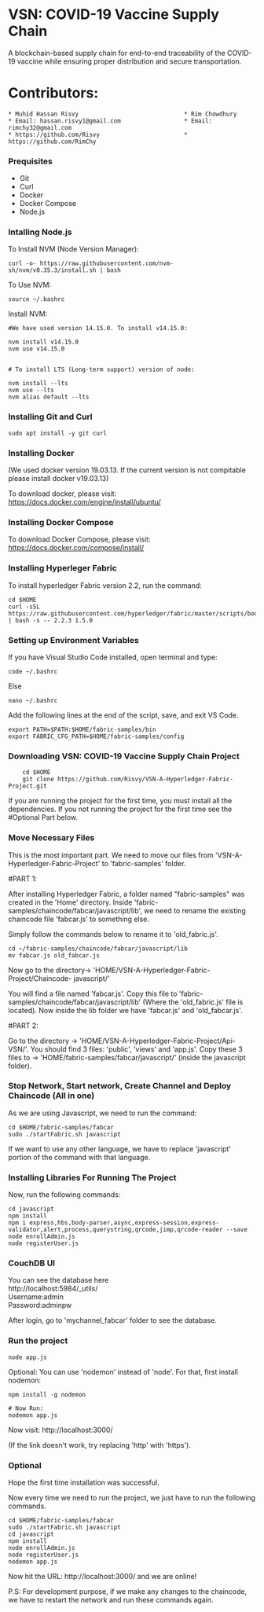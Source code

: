 
# VSN: COVID-19 Vaccine Supply Chain 

A blockchain-based supply chain for end-to-end traceability of the COVID-19 vaccine while ensuring proper distribution and secure transportation.


# Contributors: 

    * Muhid Hassan Risvy                              * Rim Chowdhury
    * Email: hassan.risvy1@gmail.com                  * Email: rimchy32@gmail.com
    * https://github.com/Risvy                        * https://github.com/RimChy  
                                                                            

### Prequisites
* Git
* Curl
* Docker
* Docker Compose
* Node.js

### Intalling Node.js

To Install NVM (Node Version Manager):
```
curl -o- https://raw.githubusercontent.com/nvm-sh/nvm/v0.35.3/install.sh | bash
```
To Use NVM:
```
source ~/.bashrc
```
Install NVM:

```
#We have used version 14.15.0. To install v14.15.0:

nvm install v14.15.0
nvm use v14.15.0


# To install LTS (Long-term support) version of node:

nvm install --lts
nvm use --lts
nvm alias default --lts
```


### Installing Git and Curl
```
sudo apt install -y git curl
```

### Installing Docker

(We used docker version 19.03.13. If the current version is not compitable please install docker v19.03.13) 

To download docker, please visit:
https://docs.docker.com/engine/install/ubuntu/



### Installing Docker Compose
To download Docker Compose, please visit:
https://docs.docker.com/compose/install/

### Installing Hyperleger Fabric
To install hyperledger Fabric version 2.2, run the command:
```
cd $HOME
curl -sSL https://raw.githubusercontent.com/hyperledger/fabric/master/scripts/bootstrap.sh | bash -s -- 2.2.3 1.5.0
```

### Setting up Environment Variables

If you have Visual Studio Code installed, open terminal and type:
```
code ~/.bashrc
```
Else
```
nano ~/.bashrc
```
Add the following lines at the end of the script, save, and exit VS Code.
```
export PATH=$PATH:$HOME/fabric-samples/bin
export FABRIC_CFG_PATH=$HOME/fabric-samples/config
```

###  Downloading VSN: COVID-19 Vaccine Supply Chain Project
```
    cd $HOME
    git clone https://github.com/Risvy/VSN-A-Hyperledger-Fabric-Project.git
```
If you are running the project for the first time, you must install all the dependencies. If you not running the project for the first time see the #Optional Part below.

### Move Necessary Files
This is the most important part. We need to move our files from 'VSN-A-Hyperledger-Fabric-Project' to 'fabric-samples' folder.

#PART 1:



After installing Hyperledger Fabric, a folder named "fabric-samples" was created in the 'Home' directory. Inside 'fabric-samples/chaincode/fabcar/javascript/lib', we need to rename the existing chaincode file 'fabcar.js' to something else. 


Simply follow the commands below to rename it to 'old_fabric.js'.
```
cd ~/fabric-samples/chaincode/fabcar/javascript/lib
mv fabcar.js old_fabcar.js
```
Now go to the directory-> 'HOME/VSN-A-Hyperledger-Fabric-Project/Chaincode- javascript/'

You will find a file named 'fabcar.js'. Copy this file to 'fabric-samples/chaincode/fabcar/javascript/lib' (Where the 'old_fabric.js' file is located). Now inside the lib folder we have 'fabcar.js' and 'old_fabcar.js'.



#PART 2:

Go to the directory -> 'HOME/VSN-A-Hyperledger-Fabric-Project/Api- VSN/'. You should find 3 files: 'public', 'views' and  'app.js'. Copy these 3 files to -> 'HOME/fabric-samples/fabcar/javascript/' (inside the javascript folder).




### Stop Network, Start network, Create Channel and Deploy Chaincode (All in one)

As we are using Javascript, we need to run the command:
```
cd $HOME/fabric-samples/fabcar
sudo ./startFabric.sh javascript
```
If we want to use any other language, we have to replace 'javascript' portion of the command with that language. 

### Installing Libraries For Running The Project
Now, run the following commands: 
```
cd javascript
npm install 
npm i express,hbs,body-parser,async,express-session,express-validator,alert,process,querystring,qrcode,jimp,qrcode-reader --save 
node enrollAdmin.js 
node registerUser.js
```

### CouchDB UI
You can see the database here <br>
http://localhost:5984/_utils/ <br>
Username:admin<br>
Password:adminpw

After login, go to 'mychannel_fabcar' folder to see the database.

### Run the project
```
node app.js
```
Optional: You can use 'nodemon' instead of 'node'. For that, first install nodemon:
```
npm install -g nodemon

# Now Run:
nodemon app.js
```
Now visit: http://localhost:3000/ 

(If the link doesn't work, try replacing 'http' with 'https').

### Optional

Hope the first time installation was successful.

Now every time we need to run the project, we just have to run the following commands.
```
cd $HOME/fabric-samples/fabcar
sudo ./startFabric.sh javascript
cd javascript
npm install 
node enrollAdmin.js 
node registerUser.js
nodemon app.js
```
Now hit the URL: http://localhost:3000/ and we are online!  


P.S: For development purpose, if we make any changes to the chaincode, we have to restart the network and run these commands again.   
 






